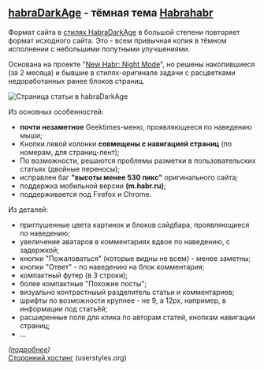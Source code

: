## [habraDarkAge](http://spmbt.github.io/haPages/doc/habraDarkAge/) - тёмная тема [Habrahabr](http://habrahabr.ru) ##

Формат сайта в [стилях HabraDarkAge](http://spmbt.github.io/haPages/doc/habraDarkAge/ "описание") в большой степени повторяет формат исходного сайта. Это - всем привычная копия в тёмном исполнении с небольшими попутными улучшениями.

Основана на проекте "[New Habr: Night Mode](https://userstyles.org/styles/101604/)", но решены накопившиеся (за 2 месяца) и бывшие в стилях-оригинале задачи с расцветками недоработанных ранее блоков страниц.

![Страница статьи в habraDarkAge](https://df6a.https.cdn.softlayer.net/80DF6A/static.userstyles.org/style_screenshot_thumbnails/101697_after.png)

Из основных особенностей:

* **почти незаметное** Geektimes-меню, проявляющееся по наведению мыши;
* Кнопки левой колонки **совмещены с навигацией страниц** (по номерам, для страниц-лент);
* По возможности, решаются проблемы разметки в пользовательских статьях (двойные переносы);
* исправлен баг **"высоты менее 530 пикс"** оригинального сайта;
* поддержка мобильной версии **(m.habr.ru)**;
* поддерживается под Firefox и Chrome.

Из деталей:

* приглушенные цвета картинок и блоков сайдбара, проявляющиеся по наведению;
* увеличение аватаров в комментариях вдвое по наведению, с задержкой;
* кнопки "Пожаловаться" (которые видны не всем) - менее заметны;
* кнопки "Ответ" - по наведению на блок комментария;
* компактный футер (в 3 строки);
* более компактные "Похожие посты";
* визуально контрастныый разделитель статьи и комментариев;
* шрифты по возможности крупнее - не 9, а 12px, например, в информации под статьёй;
* расширенные поля для клика по авторам статей, кнопкам навигации страниц;
* ...
 
*([подробнее](http://spmbt.github.io/haPages/doc/habraDarkAge/))*<br>
[Сторонний хостинг](https://userstyles.org/styles/101697/habradarkage) (userstyles.org)
